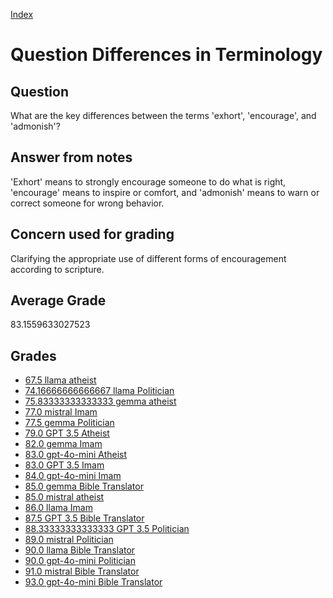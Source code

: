 
[Index](../../index.md)
# Question Differences in Terminology
## Question
What are the key differences between the terms 'exhort', 'encourage', and 'admonish'?

## Answer from notes
'Exhort' means to strongly encourage someone to do what is right, 'encourage' means to inspire or comfort, and 'admonish' means to warn or correct someone for wrong behavior.

## Concern used for grading
Clarifying the appropriate use of different forms of encouragement according to scripture.

## Average Grade
83.1559633027523

## Grades
 * [67.5 llama atheist](../answers/llama_atheist/Differences_in_Terminology.md)
 * [74.16666666666667 llama Politician](../answers/llama_Politician/Differences_in_Terminology.md)
 * [75.83333333333333 gemma atheist](../answers/gemma_atheist/Differences_in_Terminology.md)
 * [77.0 mistral Imam](../answers/mistral_Imam/Differences_in_Terminology.md)
 * [77.5 gemma Politician](../answers/gemma_Politician/Differences_in_Terminology.md)
 * [79.0 GPT 3.5 Atheist](../answers/GPT_3.5_Atheist/Differences_in_Terminology.md)
 * [82.0 gemma Imam](../answers/gemma_Imam/Differences_in_Terminology.md)
 * [83.0 gpt-4o-mini Atheist](../answers/gpt-4o-mini_Atheist/Differences_in_Terminology.md)
 * [83.0 GPT 3.5 Imam](../answers/GPT_3.5_Imam/Differences_in_Terminology.md)
 * [84.0 gpt-4o-mini Imam](../answers/gpt-4o-mini_Imam/Differences_in_Terminology.md)
 * [85.0 gemma Bible Translator](../answers/gemma_Bible_Translator/Differences_in_Terminology.md)
 * [85.0 mistral atheist](../answers/mistral_atheist/Differences_in_Terminology.md)
 * [86.0 llama Imam](../answers/llama_Imam/Differences_in_Terminology.md)
 * [87.5 GPT 3.5 Bible Translator](../answers/GPT_3.5_Bible_Translator/Differences_in_Terminology.md)
 * [88.33333333333333 GPT 3.5 Politician](../answers/GPT_3.5_Politician/Differences_in_Terminology.md)
 * [89.0 mistral Politician](../answers/mistral_Politician/Differences_in_Terminology.md)
 * [90.0 llama Bible Translator](../answers/llama_Bible_Translator/Differences_in_Terminology.md)
 * [90.0 gpt-4o-mini Politician](../answers/gpt-4o-mini_Politician/Differences_in_Terminology.md)
 * [91.0 mistral Bible Translator](../answers/mistral_Bible_Translator/Differences_in_Terminology.md)
 * [93.0 gpt-4o-mini Bible Translator](../answers/gpt-4o-mini_Bible_Translator/Differences_in_Terminology.md)
